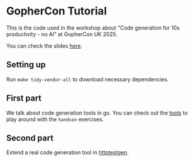 # GopherCon Tutorial

This is the code used in the workshop about "Code generation for 10x productivity - no AI"
at GopherCon UK 2025.

You can check the slides [here](./deck).

## Setting up

Run `make tidy-vendor-all` to download necessary dependencies.

## First part

We talk about code generation tools in go. You can check out
the [tools](./tools) to play around with the `handson`
exercises.

## Second part

Extend a real code generation tool in [httptestgen](./httptestgen).